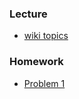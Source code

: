 ### Lecture
* [wiki topics](../../../wiki/week02)


### Homework
* [Problem 1](../../../wiki/week02_topic05#problem-1)
